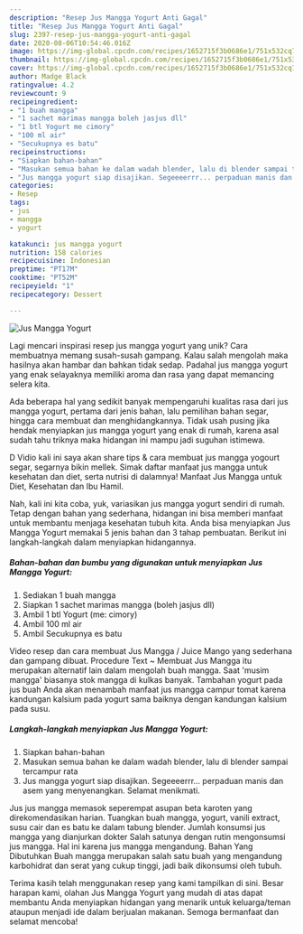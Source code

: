 ```yaml
---
description: "Resep Jus Mangga Yogurt Anti Gagal"
title: "Resep Jus Mangga Yogurt Anti Gagal"
slug: 2397-resep-jus-mangga-yogurt-anti-gagal
date: 2020-08-06T10:54:46.016Z
image: https://img-global.cpcdn.com/recipes/1652715f3b0686e1/751x532cq70/jus-mangga-yogurt-foto-resep-utama.jpg
thumbnail: https://img-global.cpcdn.com/recipes/1652715f3b0686e1/751x532cq70/jus-mangga-yogurt-foto-resep-utama.jpg
cover: https://img-global.cpcdn.com/recipes/1652715f3b0686e1/751x532cq70/jus-mangga-yogurt-foto-resep-utama.jpg
author: Madge Black
ratingvalue: 4.2
reviewcount: 9
recipeingredient:
- "1 buah mangga"
- "1 sachet marimas mangga boleh jasjus dll"
- "1 btl Yogurt me cimory"
- "100 ml air"
- "Secukupnya es batu"
recipeinstructions:
- "Siapkan bahan-bahan"
- "Masukan semua bahan ke dalam wadah blender, lalu di blender sampai tercampur rata"
- "Jus mangga yogurt siap disajikan. Segeeeerrr... perpaduan manis dan asem yang menyenangkan. Selamat menikmati."
categories:
- Resep
tags:
- jus
- mangga
- yogurt

katakunci: jus mangga yogurt 
nutrition: 158 calories
recipecuisine: Indonesian
preptime: "PT17M"
cooktime: "PT52M"
recipeyield: "1"
recipecategory: Dessert

---
```



![Jus Mangga Yogurt](https://img-global.cpcdn.com/recipes/1652715f3b0686e1/751x532cq70/jus-mangga-yogurt-foto-resep-utama.jpg)

Lagi mencari inspirasi resep jus mangga yogurt yang unik? Cara membuatnya memang susah-susah gampang. Kalau salah mengolah maka hasilnya akan hambar dan bahkan tidak sedap. Padahal jus mangga yogurt yang enak selayaknya memiliki aroma dan rasa yang dapat memancing selera kita.

Ada beberapa hal yang sedikit banyak mempengaruhi kualitas rasa dari jus mangga yogurt, pertama dari jenis bahan, lalu pemilihan bahan segar, hingga cara membuat dan menghidangkannya. Tidak usah pusing jika hendak menyiapkan jus mangga yogurt yang enak di rumah, karena asal sudah tahu triknya maka hidangan ini mampu jadi suguhan istimewa.

D Vidio kali ini saya akan share tips &amp; cara membuat jus mangga yogourt segar, segarnya bikin mellek. Simak daftar manfaat jus mangga untuk kesehatan dan diet, serta nutrisi di dalamnya! Manfaat Jus Mangga untuk Diet, Kesehatan dan Ibu Hamil.


Nah, kali ini kita coba, yuk, variasikan jus mangga yogurt sendiri di rumah. Tetap dengan bahan yang sederhana, hidangan ini bisa memberi manfaat untuk membantu menjaga kesehatan tubuh kita. Anda bisa menyiapkan Jus Mangga Yogurt memakai 5 jenis bahan dan 3 tahap pembuatan. Berikut ini langkah-langkah dalam menyiapkan hidangannya.

<!--inarticleads1-->

##### Bahan-bahan dan bumbu yang digunakan untuk menyiapkan Jus Mangga Yogurt:

1. Sediakan 1 buah mangga
1. Siapkan 1 sachet marimas mangga (boleh jasjus dll)
1. Ambil 1 btl Yogurt (me: cimory)
1. Ambil 100 ml air
1. Ambil Secukupnya es batu


Video resep dan cara membuat Jus Mangga / Juice Mango yang sederhana dan gampang dibuat. Procedure Text ~ Membuat Jus Mangga itu merupakan alternatif lain dalam mengolah buah mangga. Saat &#39;musim mangga&#39; biasanya stok mangga di kulkas banyak. Tambahan yogurt pada jus buah Anda akan menambah manfaat jus mangga campur tomat karena kandungan kalsium pada yogurt sama baiknya dengan kandungan kalsium pada susu. 

<!--inarticleads2-->

##### Langkah-langkah menyiapkan Jus Mangga Yogurt:

1. Siapkan bahan-bahan
1. Masukan semua bahan ke dalam wadah blender, lalu di blender sampai tercampur rata
1. Jus mangga yogurt siap disajikan. Segeeeerrr... perpaduan manis dan asem yang menyenangkan. Selamat menikmati.


Jus jus mangga memasok seperempat asupan beta karoten yang direkomendasikan harian. Tuangkan buah mangga, yogurt, vanili extract, susu cair dan es batu ke dalam tabung blender. Jumlah konsumsi jus mangga yang dianjurkan dokter Salah satunya dengan rutin mengonsumsi jus mangga. Hal ini karena jus mangga mengandung. Bahan Yang Dibutuhkan Buah mangga merupakan salah satu buah yang mengandung karbohidrat dan serat yang cukup tinggi, jadi baik dikonsumsi oleh tubuh. 

Terima kasih telah menggunakan resep yang kami tampilkan di sini. Besar harapan kami, olahan Jus Mangga Yogurt yang mudah di atas dapat membantu Anda menyiapkan hidangan yang menarik untuk keluarga/teman ataupun menjadi ide dalam berjualan makanan. Semoga bermanfaat dan selamat mencoba!
